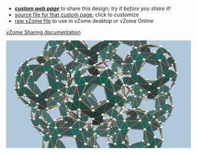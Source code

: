 
 - [***custom web page***][post] to share this design; *try it before you share it!*
 - [source file for that custom page][source]; click to customize
 - [raw vZome file][raw] to use in vZome desktop or vZome Online

[vZome Sharing documentation](https://vzome.github.io/vzome/sharing.html#how-it-works)

![Image](<cool-geometry.png>)


[post]: <https://vorth.github.io/vzome-sharing/2021/12/12/cool-geometry-19-37-47.html>
[source]: <https://github.com/vorth/vzome-sharing/edit/main/_posts/2021-12-12-cool-geometry-19-37-47.md>
[raw]: <https://raw.githubusercontent.com/vorth/vzome-sharing/main/2021/12/12/19-37-47-cool-geometry/cool-geometry.vZome>
